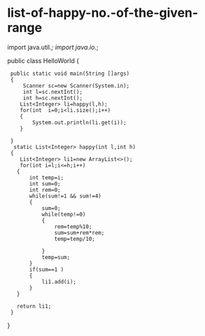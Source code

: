 # list-of-happy-no.-of-the-given-range



import java.util.*;
import java.io.*;

public class HelloWorld
{

     public static void main(String []args)
     {
         Scanner sc=new Scanner(System.in);
         int l=sc.nextInt();
         int h=sc.nextInt();
        List<Integer> li=happy(l,h);
        for(int  i=0;i<li.size();i++)
        {
            System.out.println(li.get(i));   
        }
         
     }
      static List<Integer> happy(int l,int h)
     {
        List<Integer> li1=new ArrayList<>();
        for(int i=l;i<=h;i++)
       {
           int temp=i;
           int sum=0;
           int rem=0;
           while(sum!=1 && sum!=4)
           {
               sum=0;
               while(temp!=0)
               {
                   rem=temp%10;
                   sum=sum+rem*rem;
                   temp=temp/10;
                   
               }
               temp=sum;
           }
           if(sum==1 )
           {
               li1.add(i);
           }
       }
         
       return li1;  
     }
}
